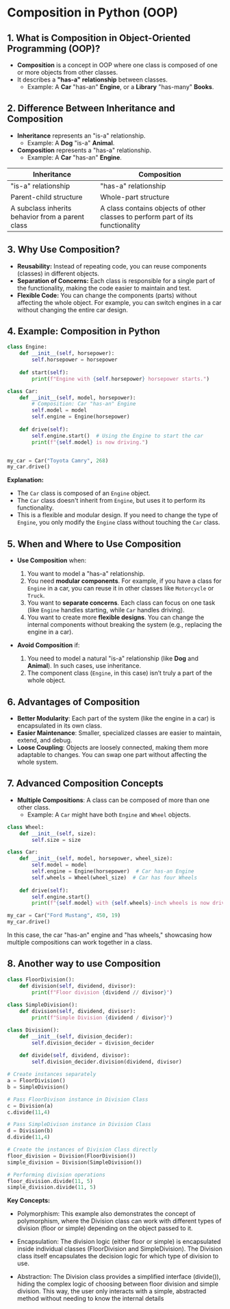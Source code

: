 # Composition in Python (OOP)

## 1. **What is Composition in Object-Oriented Programming (OOP)?**
- **Composition** is a concept in OOP where one class is composed of one or more objects from other classes. 
- It describes a **"has-a" relationship** between classes.
  - Example: A **Car** "has-an" **Engine**, or a **Library** "has-many" **Books**.

## 2. **Difference Between Inheritance and Composition**
- **Inheritance** represents an "is-a" relationship.
  - Example: A **Dog** "is-a" **Animal**.
- **Composition** represents a "has-a" relationship.
  - Example: A **Car** "has-an" **Engine**.

| Inheritance | Composition |
|-------------|-------------|
| "is-a" relationship | "has-a" relationship |
| Parent-child structure | Whole-part structure |
| A subclass inherits behavior from a parent class | A class contains objects of other classes to perform part of its functionality |

## 3. **Why Use Composition?**
- **Reusability:** Instead of repeating code, you can reuse components (classes) in different objects.
- **Separation of Concerns:** Each class is responsible for a single part of the functionality, making the code easier to maintain and test.
- **Flexible Code:** You can change the components (parts) without affecting the whole object. For example, you can switch engines in a car without changing the entire car design.

## 4. **Example: Composition in Python**

```python
class Engine:
    def __init__(self, horsepower):
        self.horsepower = horsepower
    
    def start(self):
        print(f"Engine with {self.horsepower} horsepower starts.")

class Car:
    def __init__(self, model, horsepower):
        # Composition: Car "has-an" Engine
        self.model = model
        self.engine = Engine(horsepower)
    
    def drive(self):
        self.engine.start()  # Using the Engine to start the car
        print(f"{self.model} is now driving.")


my_car = Car("Toyota Camry", 268)
my_car.drive()
```

**Explanation:**
- The `Car` class is composed of an `Engine` object.
- The `Car` class doesn't inherit from `Engine`, but uses it to perform its functionality.
- This is a flexible and modular design. If you need to change the type of `Engine`, you only modify the `Engine` class without touching the `Car` class.

## 5. **When and Where to Use Composition**
- **Use Composition** when:
  1. You want to model a "has-a" relationship.
  2. You need **modular components**. For example, if you have a class for `Engine` in a car, you can reuse it in other classes like `Motorcycle` or `Truck`.
  3. You want to **separate concerns**. Each class can focus on one task (like `Engine` handles starting, while `Car` handles driving).
  4. You want to create more **flexible designs**. You can change the internal components without breaking the system (e.g., replacing the engine in a car).

- **Avoid Composition** if:
  1. You need to model a natural "is-a" relationship (like **Dog** and **Animal**). In such cases, use inheritance.
  2. The component class (`Engine`, in this case) isn’t truly a part of the whole object.

## 6. **Advantages of Composition**
- **Better Modularity**: Each part of the system (like the engine in a car) is encapsulated in its own class.
- **Easier Maintenance**: Smaller, specialized classes are easier to maintain, extend, and debug.
- **Loose Coupling**: Objects are loosely connected, making them more adaptable to changes. You can swap one part without affecting the whole system.

## 7. **Advanced Composition Concepts**
- **Multiple Compositions**: A class can be composed of more than one other class.
  - Example: A `Car` might have both `Engine` and `Wheel` objects.
  
```python
class Wheel:
    def __init__(self, size):
        self.size = size

class Car:
    def __init__(self, model, horsepower, wheel_size):
        self.model = model
        self.engine = Engine(horsepower)  # Car has-an Engine
        self.wheels = Wheel(wheel_size)  # Car has four Wheels
    
    def drive(self):
        self.engine.start()
        print(f"{self.model} with {self.wheels}-inch wheels is now driving.")

my_car = Car("Ford Mustang", 450, 19)
my_car.drive()
```

In this case, the car "has-an" engine and "has wheels," showcasing how multiple compositions can work together in a class.


## 8. **Another way to use Composition**
```python
class FloorDivision():
    def division(self, dividend, divisor):
        print(f"Floor division {dividend // divisor}")
        
class SimpleDivision():
    def division(self, dividend, divisor):
        print(f"Simple Division {dividend / divisor}")

class Division():
    def __init__(self, division_decider):
        self.division_decider = division_decider
    
    def divide(self, dividend, divisor):
        self.division_decider.division(dividend, divisor)

# Create instances separately
a = FloorDivision()
b = SimpleDivision()

# Pass FloorDivison instance in Division Class
c = Division(a)
c.divide(11,4)

# Pass SimpleDivison instance in Division Class
d = Division(b)
d.divide(11,4)

# Create the instances of Division Class directly
floor_division = Division(FloorDivision())
simple_division = Division(SimpleDivision())

# Performing division operations
floor_division.divide(11, 5)
simple_division.divide(11, 5)
```
**Key Concepts:**
* Polymorphism: This example also demonstrates the concept of polymorphism, where the Division class can work with different types of division (floor or simple) depending on the object passed to it.

* Encapsulation: The division logic (either floor or simple) is encapsulated inside individual classes (FloorDivision and SimpleDivision). The Division class itself encapsulates the decision logic for which type of division to use.

* Abstraction: The Division class provides a simplified interface (divide()), hiding the complex logic of choosing between floor division and simple division. This way, the user only interacts with a simple, abstracted method without needing to know the internal details

